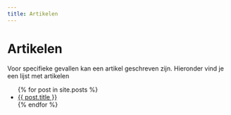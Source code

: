 ```yaml
---
title: Artikelen
---
```

# Artikelen
Voor specifieke gevallen kan een artikel geschreven zijn. Hieronder vind je een lijst met artikelen
<ul>
  {% for post in site.posts %}
    <li>
      <a href="{{ post.url }}">{{ post.title }}</a>
    </li>
  {% endfor %}
</ul>
